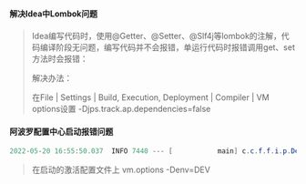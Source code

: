 ## 

#### 解决Idea中Lombok问题

>Idea编写代码时，使用@Getter、@Setter、@Slf4j等lombok的注解，代码编译阶段无问题，编写代码并不会报错，单运行代码时报错调用get、set方法时会报错：
>
>解决办法：
>
>在File | Settings | Build, Execution, Deployment | Compiler | VM options设置 -Djps.track.ap.dependencies=false





#### 阿波罗配置中心启动报错问题

```java
2022-05-20 16:55:50.037  INFO 7440 --- [           main] c.c.f.f.i.p.DefaultServerProvider        : Environment is set to null. Because it is not available in either (1) JVM system property 'env', (2) OS env variable 'ENV' nor (3) property 'env' from the properties InputStream.
```

> 在启动的激活配置文件上  vm.options   -Denv=DEV

